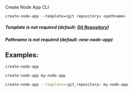 Create Node App CLI

```
create-node-app --template=<git repository> <pathname>

```

##### Template is not required (default: [Git Repository](https://github.com/dscamargo/template-nodejs-typescript))
##### Pathname is not required (default: new-node-app)


## Examples:

```bash
create-node-app
```

```bash
create-node-app my-node-app
```


```bash
create-node-app --template=<git_repository> my-node-app
```
